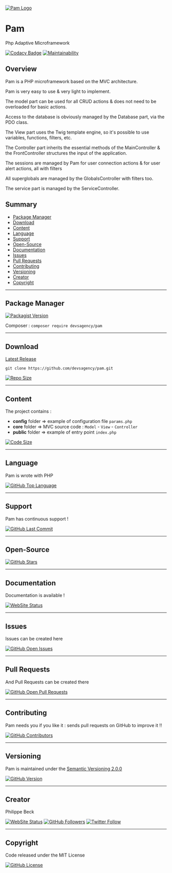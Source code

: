 [![Pam Logo](https://pam.devsagency.net/img/pam.png)](https://github.com/devsagency/pam)

# Pam

Php Adaptive Microframework

[![Codacy Badge](https://app.codacy.com/project/badge/Grade/d23a35cde327458388799fddea39fc96)](https://www.codacy.com/gh/devsagency/pam/dashboard?utm_source=github.com&amp;utm_medium=referral&amp;utm_content=devsagency/pam&amp;utm_campaign=Badge_Grade)
[![Maintainability](https://api.codeclimate.com/v1/badges/72ab5ccaf9a8278df405/maintainability)](https://codeclimate.com/github/devsagency/pam/maintainability)

## Overview

Pam is a PHP microframework based on the MVC architecture.

Pam is very easy to use & very light to implement.

The model part can be used for all CRUD actions & does not need to be overloaded for basic actions.

Access to the database is obviously managed by the Database part, via the PDO class.

The View part uses the Twig template engine, so it's possible to use variables, functions, filters, etc.

The Controller part inherits the essential methods of the MainController & the FrontController structures the input of the application.

The sessions are managed by Pam for user connection actions & for user alert actions, all with filters

All superglobals are managed by the GlobalsController with filters too.

The service part is managed by the ServiceController.

## Summary

-   [Package Manager](#package-manager)  
-   [Download](#download)  
-   [Content](#content)  
-   [Language](#language)  
-   [Support](#support)  
-   [Open-Source](#open-source)  
-   [Documentation](#documentation)  
-   [Issues](#issues)  
-   [Pull Requests](#pull-requests)  
-   [Contributing](#contributing)  
-   [Versioning](#versioning)  
-   [Creator](#creator)  
-   [Copyright](#copyright)  

---

## Package Manager

[![Packagist Version](https://img.shields.io/packagist/v/devsagency/pam.svg?label=Packagist)](https://packagist.org/packages/devsagency/pam)

Composer : `composer require devsagency/pam`  

---

## Download

[Latest Release](https://github.com/devsagency/pam/releases)  

`git clone https://github.com/devsagency/pam.git`  
  
[![Repo Size](https://img.shields.io/github/repo-size/devsagency/pam.svg?label=Repo+Size)](https://github.com/devsagency/pam/tree/master)

---

## Content

The project contains :  
-   **config** folder => example of configuration file `params.php`  
-   **core** folder => MVC source code : `Model` - `View` - `Controller`  
-   **public** folder => example of entry point `index.php`  

[![Code Size](https://img.shields.io/github/languages/code-size/devsagency/pam.svg?label=Code+Size)](https://github.com/devsagency/pam/tree/master)

---

## Language

Pam is wrote with PHP

[![GitHub Top Language](https://img.shields.io/github/languages/top/devsagency/pam.svg?label=PHP)](https://github.com/devsagency/pam)

---

## Support

Pam has continuous support !

[![GitHub Last Commit](https://img.shields.io/github/last-commit/devsagency/pam.svg?label=Last+Commit)](https://github.com/devsagency/pam/commits/master)

---

## Open-Source

[![GitHub Stars](https://img.shields.io/github/stars/devsagency/pam.svg?label=GitHub+:+Pam+|+Stars)](https://github.com/devsagency/pam)

---

## Documentation

Documentation is available !

[![WebSite Status](https://img.shields.io/website-up-down-green-red/https/pam.devsagency.net.svg?label=Documentation)](https://pam.devsagency.net)

---

## Issues

Issues can be created here

[![GitHub Open Issues](https://img.shields.io/github/issues/devsagency/pam.svg?label=Issues)](https://github.com/devsagency/pam/issues)

---

## Pull Requests

And Pull Requests can be created there

[![GitHub Open Pull Requests](https://img.shields.io/github/issues-pr/devsagency/pam.svg?label=Pull+Requests)](https://github.com/devsagency/pam/pulls)

---

## Contributing

Pam needs you if you like it : sends pull requests on GitHub to improve it !!

[![GitHub Contributors](https://img.shields.io/github/contributors/devsagency/pam.svg?label=Contributors)](https://github.com/devsagency/pam/graphs/contributors)

---

## Versioning

Pam is maintained under the [Semantic Versioning 2.0.0](https://semver.org)

[![GitHub Version](https://img.shields.io/github/tag/devsagency/pam.svg?label=Version)](https://github.com/devsagency/pam/blob/master/composer.json)

---

## Creator

Philippe Beck

[![WebSite Status](https://img.shields.io/website-up-down-green-red/https/philippebeck.net.svg?label=https://philippebeck.net)](https://philippebeck.net)
[![GitHub Followers](https://img.shields.io/github/followers/philippebeck.svg?label=GitHub+:+philippebeck+|+Followers)](https://github.com/philippebeck)
[![Twitter Follow](https://badgen.net/twitter/follow/philippepjbeck)](https://twitter.com/philippepjbeck)

---

## Copyright

Code released under the MIT License

[![GitHub License](https://img.shields.io/github/license/devsagency/pam.svg?label=License)](https://github.com/devsagency/pam/blob/master/LICENSE)

